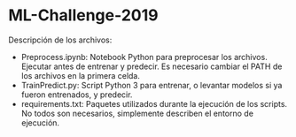 # ML-Challenge-2019

Descripción de los archivos:
* Preprocess.ipynb: Notebook Python para preprocesar los archivos. Ejecutar antes de entrenar y predecir. Es necesario cambiar el PATH de los archivos en la primera celda.
* TrainPredict.py: Script Python 3 para entrenar, o levantar modelos si ya fueron entrenados, y predecir.
* requirements.txt: Paquetes utilizados durante la ejecución de los scripts. No todos son necesarios, simplemente describen el entorno de ejecución.
